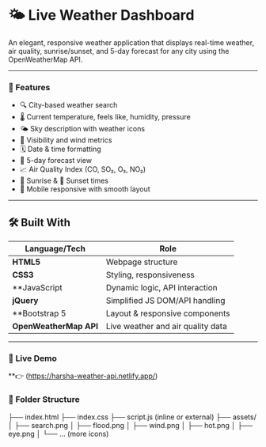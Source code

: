 # 🌤️ Live Weather Dashboard

An elegant, responsive weather application that displays real-time weather, air quality, sunrise/sunset, and 5-day forecast for any city using the OpenWeatherMap API.

---

### 🚀 Features

- 🔍 City-based weather search
- 🌡️ Current temperature, feels like, humidity, pressure
- 🌤️ Sky description with weather icons
- 🧭 Visibility and wind metrics
- 🗓️ Date & time formatting
- 🔮 5-day forecast view
- 📈 Air Quality Index (CO, SO₂, O₃, NO₂)
- 🌅 Sunrise & 🌇 Sunset times
- 📱 Mobile responsive with smooth layout

---

## 🛠️ Built With

| Language/Tech       | Role                                  |
|---------------------|---------------------------------------|
| **HTML5**           |  Webpage structure                    |
| **CSS3**            |  Styling, responsiveness              |
| **JavaScript        |  Dynamic logic, API interaction       |
| **jQuery**          |  Simplified JS DOM/API handling       |
| **Bootstrap 5       |  Layout & responsive components       |
| **OpenWeatherMap API** | Live weather and air quality data  |
---

### 🔗 Live Demo

**👉 (https://harsha-weather-api.netlify.app/)


### 📁 Folder Structure


├── index.html
├── index.css
├── script.js (inline or external)
├── assets/
│ ├── search.png
│ ├── flood.png
│ ├── wind.png
│ ├── hot.png
│ ├── eye.png
│ └── ... (more icons)
